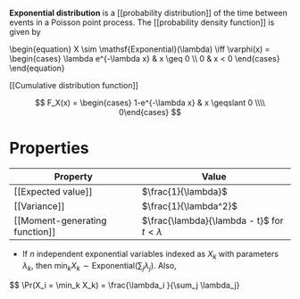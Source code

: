 **Exponential distribution** is a [[probability distribution]] of the time between events in a Poisson point process. The [[probability density function]] is given by

\begin{equation}
X \sim \mathsf{Exponential}(\lambda) \iff \varphi(x) = \begin{cases} \lambda e^{-\lambda x} & x \geq 0 \\\\ 0 & x < 0 \end{cases}
\end{equation}

[[Cumulative distribution function]]

$$
F_X(x) = \begin{cases} 1-e^{-\lambda x} & x \geqslant 0 \\\\ 0\end{cases}
$$

# Properties

|Property|Value|
|--------|-----|
|[[Expected value]]|$\frac{1}{\lambda}$|
|[[Variance]]|$\frac{1}{\lambda^2}$|
|[[Moment-generating function]]|$\frac{\lambda}{\lambda - t}$ for $t < \lambda$|


* If $n$ independent exponential variables indexed as $X_k$ with parameters $\lambda_k$, then $\min_k X_k \sim \mathsf{Exponential}\left(\sum_j \lambda_j \right)$. Also, 

$$
\Pr(X_i = \min_k X_k) = \frac{\lambda_i }{\sum_j \lambda_j}